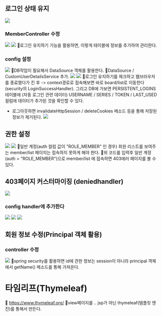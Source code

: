 ## 로그인 상태 유지
![](../image/Pasted%20image%2020240426171430.png)
### MemberController 수정
![](../image/Pasted%20image%2020240426171952.png)
![](../image/Pasted%20image%2020240426172744.png)
📌로그인 유지하기 기능을 활용하면, 이렇게 테이블에 정보를 추가하여 관리한다.

### config 설정
![](../image/Pasted%20image%2020240426173835.png)
📌DB작업이 필요해서 DataSource 객체를 활용한다.
📌DataSource / CustomUserDetailsService 추가.
![](../image/Pasted%20image%2020240426173903.png)
![](../image/Pasted%20image%2020240426174444.png)
📌로그인 유지하기를 체크하고 웹브라우저를 종료했다가 킨 후 -> context경로로 접속해보면 바로 board/list로 이동한다(security의 LoginSuccessHandler). 그리고 DB에 가보면 PERSISTENT_LOGINS 테이블에 (자동 로그인 관련 데이터) USERNAME / SERIES / TOKEN / LAST_USED 컬럼에 데이터가 추가된 것을 확인할 수 있다.
- 로그아웃하면 invalidateHttpSession / deleteCookies 메소드 등을 통해 저장된 정보가 제거된다.
![](../image/Pasted%20image%2020240429093256.png)


## 권한 설정
![](../image/Pasted%20image%2020240429094108.png)
![](../image/Pasted%20image%2020240429093900.png)
📌일반 계정(auth 컬럼 값이 "ROLE_MEMBER" 인 경우) 회원 리스트를 보여주는 member/list 페이지는 접속하지 못하게 해야 한다.
📌위 코드를 입력후 일반 계정(auth = "ROLE_MEMBER")으로 member/list 에 접속하면 403에러 페이지를 볼 수 있다.


## 403페이지 커스터마이징 (deniedhandler)
![](../image/Pasted%20image%2020240429102101.png)
### config handler에 추가한다
![](../image/Pasted%20image%2020240429103125.png)
![](../image/Pasted%20image%2020240429103706.png)
![](../image/Pasted%20image%2020240429104934.png)



## 회원 정보 수정(Principal 객체 활용)
### controller 수정
![](../image/Pasted%20image%2020240429105101.png)
📌spring security를 활용하면 id에 관한 정보는 session이 아니라 principal 객체에서 getName() 메소드를 통해 가져온다.




# 타임리프(Thymeleaf)
📌 https://www.thymeleaf.org/
📌view페이지를 .. jsp가 아닌 thymeleaf(템플릿 엔진)를 통해서 만든다.

